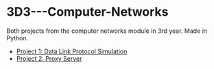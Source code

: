# 3D3---Computer-Networks
Both projects from the computer networks module in 3rd year. Made in Python.
<ul>
<li><a href="https://github.com/donaltuohy/3D3---Computer-Networks/tree/master/Project_1">Project 1: Data Link Protocol Simulation</a></li>
<li><a href="https://github.com/donaltuohy/3D3---Computer-Networks/tree/master/Project_2">Project 2: Proxy Server</a></li>
</ul>  
  
